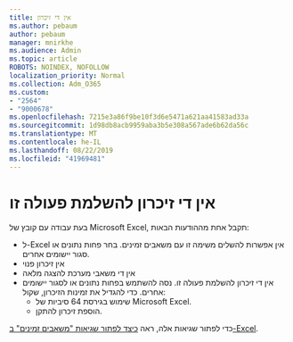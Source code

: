 ```yaml
---
title: אין די זיכרון
ms.author: pebaum
author: pebaum
manager: mnirkhe
ms.audience: Admin
ms.topic: article
ROBOTS: NOINDEX, NOFOLLOW
localization_priority: Normal
ms.collection: Adm_O365
ms.custom:
- "2564"
- "9000678"
ms.openlocfilehash: 7215e3a86f9be10f3d6e5471a621aa41583ad33a
ms.sourcegitcommit: 1d98db8acb9959aba3b5e308a567ade6b62da56c
ms.translationtype: MT
ms.contentlocale: he-IL
ms.lasthandoff: 08/22/2019
ms.locfileid: "41969481"
---
```

# <a name="there-isnt-enough-memory-to-complete-this-action"></a>אין די זיכרון להשלמת פעולה זו

בעת עבודה עם קובץ של Microsoft Excel, תקבל אחת מההודעות הבאות:

- ל-Excel אין אפשרות להשלים משימה זו עם משאבים זמינים. בחר פחות נתונים או סגור יישומים אחרים.
- אין זיכרון פנוי
- אין די משאבי מערכת להצגה מלאה
- אין די זיכרון להשלמת פעולה זו. נסה להשתמש בפחות נתונים או לסגור יישומים אחרים. כדי להגדיל את זמינות הזיכרון, שקול: 
    - שימוש בגירסת 64 סיביות של Microsoft Excel.
    - הוספת זיכרון להתקן.

כדי לפתור שגיאות אלה, ראה [כיצד לפתור שגיאות "משאבים זמינים" ב-Excel](https://docs.microsoft.com/office/troubleshoot/excel/available-resources-errors).